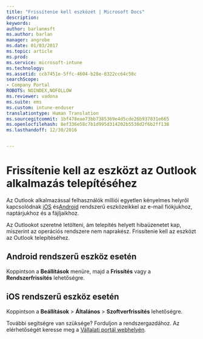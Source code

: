 ```yaml
---
title: "Frissítenie kell eszközét | Microsoft Docs"
description: 
keywords: 
author: barlanmsft
ms.author: barlan
manager: angrobe
ms.date: 01/03/2017
ms.topic: article
ms.prod: 
ms.service: microsoft-intune
ms.technology: 
ms.assetid: ccb7451e-5ffc-4604-b28e-8322cc64c58c
searchScope:
- Company Portal
ROBOTS: NOINDEX,NOFOLLOW
ms.reviewer: vadona
ms.suite: ems
ms.custom: intune-enduser
translationtype: Human Translation
ms.sourcegitcommit: 1bf478eae73bb7385369e4d5cde26b937831e665
ms.openlocfilehash: 8ef336e58c7b1d995d314202b5530d2f6b2ff138
ms.lasthandoff: 12/30/2016


---
```


# <a name="you-need-to-upgrade-your-device-to-install-the-outlook-app"></a>Frissítenie kell az eszközt az Outlook alkalmazás telepítéséhez

Az Outlook alkalmazással felhasználók milliói egyetlen kényelmes helyről kapcsolódnak [iOS](https://itunes.apple.com/us/app/microsoft-outlook-email-calendar/id951937596?mt=8) és[Android](https://play.google.com/store/apps/details?id=com.microsoft.office.outlook) rendszerű eszközeikkel az e-mail fiókjukhoz, naptárjukhoz és a fájljaikhoz.

Az Outlookot szeretné letölteni, ám telepítés helyett hibaüzenetet kap, miszerint az operációs rendszere nem naprakész. Frissítenie kell az eszközt az Outlook telepítéséhez.

## <a name="if-you-have-an-android-device"></a>Android rendszerű eszköz esetén
Koppintson a **Beállítások** menüre, majd a **Frissítés** vagy a **Rendszerfrissítés** lehetőségre.

## <a name="if-you-have-an-ios-device"></a>iOS rendszerű eszköz esetén
Koppintson a **Beállítások** > **Általános** > **Szoftverfrissítés** lehetőségre.

További segítségre van szüksége? Forduljon a rendszergazdához. Az elérhetőségét keresse meg a [Vállalati portál webhelyén](http://portal.manage.microsoft.com).

